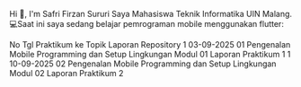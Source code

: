 Hi 👋, I'm Safri Firzan Sururi
Saya Mahasiswa Teknik Informatika UIN Malang.
💻Saat ini saya sedang belajar pemrograman mobile menggunakan flutter:

No	Tgl	Praktikum ke	Topik	Laporan	Repository
1	03-09-2025	01	Pengenalan Mobile Programming dan Setup Lingkungan	Modul 01	Laporan Praktikum 1
1	10-09-2025	02	Pengenalan Mobile Programming dan Setup Lingkungan	Modul 02	Laporan Praktikum 2
